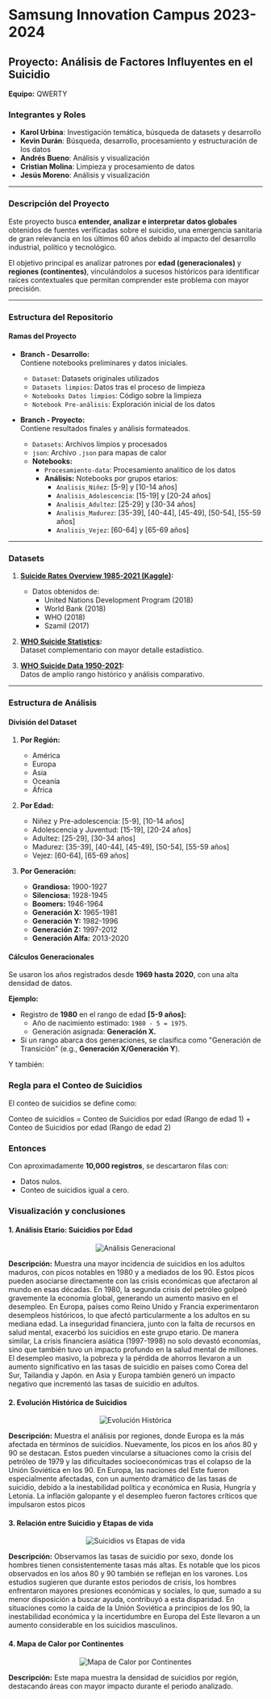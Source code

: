 # Samsung Innovation Campus 2023-2024  
## Proyecto: Análisis de Factores Influyentes en el Suicidio  

**Equipo:** QWERTY  

### Integrantes y Roles  
- **Karol Urbina**: Investigación temática, búsqueda de datasets y desarrollo  
- **Kevin Durán**: Búsqueda, desarrollo, procesamiento y estructuración de los datos  
- **Andrés Bueno**: Análisis y visualización  
- **Cristian Molina**: Limpieza y procesamiento de datos  
- **Jesús Moreno**: Análisis y visualización  

---

### Descripción del Proyecto  
Este proyecto busca **entender, analizar e interpretar datos globales** obtenidos de fuentes verificadas sobre el suicidio, una emergencia sanitaria de gran relevancia en los últimos 60 años debido al impacto del desarrollo industrial, político y tecnológico.  

El objetivo principal es analizar patrones por **edad (generacionales)** y **regiones (continentes)**, vinculándolos a sucesos históricos para identificar raíces contextuales que permitan comprender este problema con mayor precisión.  

---

### Estructura del Repositorio  

#### Ramas del Proyecto  
- **Branch - Desarrollo:**  
  Contiene notebooks preliminares y datos iniciales.  
  - `Dataset`: Datasets originales utilizados  
  - `Datasets limpios`: Datos tras el proceso de limpieza  
  - `Notebooks Datos limpios`: Código sobre la limpieza  
  - `Notebook Pre-análisis`: Exploración inicial de los datos  

- **Branch - Proyecto:**  
  Contiene resultados finales y análisis formateados.  
  - `Datasets`: Archivos limpios y procesados  
  - `json`: Archivo `.json` para mapas de calor  
  - **Notebooks:**  
    - `Procesamiento-data`: Procesamiento analítico de los datos  
    - **Análisis:** Notebooks por grupos etarios:  
      - `Analisis_Niñez`: [5-9] y [10-14 años]  
      - `Analisis_Adolescencia`: [15-19] y [20-24 años]  
      - `Analisis_Adultez`: [25-29] y [30-34 años]  
      - `Analisis_Madurez`: [35-39], [40-44], [45-49], [50-54], [55-59 años]  
      - `Analisis_Vejez`: [60-64] y [65-69 años]  

---

### Datasets  
1. **[Suicide Rates Overview 1985-2021 (Kaggle)](https://www.kaggle.com/datasets/omkargowda/suicide-rates-overview-1985-to-2021):**  
   - Datos obtenidos de:  
     - United Nations Development Program (2018)  
     - World Bank (2018)  
     - WHO (2018)  
     - Szamil (2017)  

2. **[WHO Suicide Statistics](https://www.kaggle.com/datasets/szamil/who-suicide-statistics/data):**  
   Dataset complementario con mayor detalle estadístico.  

3. **[WHO Suicide Data 1950-2021](https://www.kaggle.com/datasets/kumaranand05/who-suicide-data-1950-2021):**  
   Datos de amplio rango histórico y análisis comparativo.  

---

### Estructura de Análisis  

#### División del Dataset  
1. **Por Región:**  
   - América  
   - Europa  
   - Asia  
   - Oceanía  
   - África  

2. **Por Edad:**  
   - Niñez y Pre-adolescencia: [5-9], [10-14 años]  
   - Adolescencia y Juventud: [15-19], [20-24 años]  
   - Adultez: [25-29], [30-34 años]  
   - Madurez: [35-39], [40-44], [45-49], [50-54], [55-59 años]  
   - Vejez: [60-64], [65-69 años]  

3. **Por Generación:**  
   - **Grandiosa:** 1900-1927  
   - **Silenciosa:** 1928-1945  
   - **Boomers:** 1946-1964  
   - **Generación X:** 1965-1981  
   - **Generación Y:** 1982-1996  
   - **Generación Z:** 1997-2012  
   - **Generación Alfa:** 2013-2020  

#### Cálculos Generacionales  
Se usaron los años registrados desde **1969 hasta 2020**, con una alta densidad de datos.  

**Ejemplo:**  
- Registro de **1980** en el rango de edad **[5-9 años]:**  
  - Año de nacimiento estimado: `1980 - 5 = 1975`.  
  - Generación asignada: **Generación X.**  
- Si un rango abarca dos generaciones, se clasifica como "Generación de Transición" (e.g., **Generación X/Generación Y**).  

Y también:
### Regla para el Conteo de Suicidios  
El conteo de suicidios se define como:  


Conteo de suicidios = Conteo de Suicidios por edad (Rango de edad 1) + Conteo de Suicidios por edad (Rango de edad 2)

### Entonces  
Con aproximadamente **10,000 registros**, se descartaron filas con:  
- Datos nulos.  
- Conteo de suicidios igual a cero.  

### Visualización y conclusiones 

#### 1. Análisis Etario: Suicidios por Edad  
<p align="center">
  <img src="https://github.com/Andres-cymk/QWERTY/blob/Proyecto/imagenes/1.jpg" alt="Análisis Generacional"/>  
  
  **Descripción:** 
  Muestra una mayor incidencia de suicidios en los adultos maduros, con picos notables en 1980 y a mediados de los 90. Estos picos pueden asociarse directamente con las crisis económicas que afectaron al mundo en esas décadas. En 1980, la segunda crisis del petróleo golpeó gravemente la economía global, generando un aumento masivo en el desempleo. En Europa, países como Reino Unido y Francia experimentaron desempleos históricos, lo que afectó particularmente a los adultos en su mediana edad. La inseguridad financiera, junto con la falta de recursos en salud mental, exacerbó los suicidios en este grupo etario. De manera similar, La crisis financiera asiática (1997-1998) no solo devastó economías, sino que también tuvo un impacto profundo en la salud mental de millones. El desempleo masivo, la pobreza y la pérdida de ahorros llevaron a un aumento significativo en las tasas de suicidio en países como Corea del Sur, Tailandia y Japón. en Asia y Europa también generó un impacto negativo que incrementó las tasas de suicidio en adultos.
</p>

#### 2. Evolución Histórica de Suicidios  
<p align="center">
  <img src="https://github.com/Andres-cymk/QWERTY/blob/Proyecto/imagenes/2.jpg" alt="Evolución Histórica"/>  

  **Descripción:** 
   Muestra el análisis por regiones, donde Europa es la más afectada en términos de suicidios. Nuevamente, los picos en los años 80 y 90 se destacan. Estos pueden vincularse a situaciones como la crisis del petróleo de 1979 y las dificultades socioeconómicas tras el colapso de la Unión Soviética en los 90. En Europa, las naciones del Este fueron especialmente afectadas, con un aumento dramático de las tasas de suicidio, debido a la inestabilidad política y económica en Rusia, Hungría y Letonia. La inflación galopante y el desempleo fueron factores críticos que impulsaron estos picos
</p>

#### 3. Relación entre Suicidio y Etapas de vida  
<p align="center">
  <img src="https://github.com/Andres-cymk/QWERTY/blob/Proyecto/imagenes/3.jpg" alt="Suicidios vs Etapas de vida"/>  
  
 **Descripción:** 
 Observamos las tasas de suicidio por sexo, donde los hombres tienen consistentemente tasas más altas. Es notable que los picos observados en los años 80 y 90 también se reflejan en los varones. Los estudios sugieren que durante estos periodos de crisis, los hombres enfrentaron mayores presiones económicas y sociales, lo que, sumado a su menor disposición a buscar ayuda, contribuyó a esta disparidad. En situaciones como la caída de la Unión Soviética a principios de los 90, la inestabilidad económica y la incertidumbre en Europa del Este llevaron a un aumento considerable en los suicidios masculinos.  
</p>

#### 4. Mapa de Calor por Continentes  
<p align="center">
  <img src="https://github.com/Andres-cymk/QWERTY/blob/9f7e77137b3aa12a4e1227e6b7d8742763c8776f/imagenes/4.jpg" alt="Mapa de Calor por Continentes"/>  
  
  **Descripción:** Este mapa muestra la densidad de suicidios por región, destacando áreas con mayor impacto durante el periodo analizado.  
</p>


